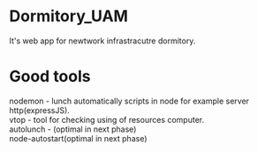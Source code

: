 # Dormitory_UAM
It's web app for newtwork infrastracutre dormitory.
# Good tools
nodemon - lunch automatically scripts in node for example server http(expressJS).</br>
vtop - tool for checking using of resources computer.</br>
autolunch - (optimal in next phase)</br>
node-autostart(optimal in next phase)</br>
